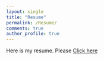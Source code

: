 ```yaml
---
layout: single
title: "Resume"
permalink: /Resume/
comments: true
author_profile: true
---
```


Here is my resume. Please [Click here](https://adibuoy23.github.io/others/Resume.pdf)